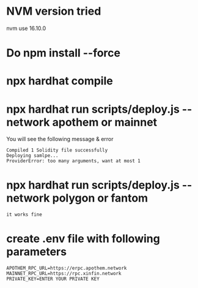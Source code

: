 
# NVM version tried
nvm use 16.10.0

# Do npm install --force

# npx hardhat compile

# npx hardhat run scripts/deploy.js --network apothem  or mainnet

You will see the following message & error
```
Compiled 1 Solidity file successfully
Deploying samlpe...
ProviderError: too many arguments, want at most 1

```

# npx hardhat run scripts/deploy.js --network polygon or fantom

```
it works fine
```

# create .env file with following parameters

```
APOTHEM_RPC_URL=https://erpc.apothem.network
MAINNET_RPC_URL=https://rpc.xinfin.network
PRIVATE_KEY=ENTER YOUR PRIVATE KEY
```